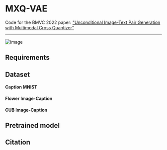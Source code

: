# MXQ-VAE
Code for the BMVC 2022 paper:
["Unconditional Image-Text Pair Generation with Multimodal Cross Quantizer"](https://arxiv.org/abs/2204.07537)

------------

<!-- ![architecture](https://user-images.githubusercontent.com/64394696/194465420-edfa0ee8-c54c-4680-a049-699f8b078cc0.png) -->
![image](https://user-images.githubusercontent.com/64394696/200154774-49c4221b-2c61-4227-b06d-02922e632c4e.png)

## Requirements

<!-- pip install -r requirements.txt -->

## Dataset
#### Caption MNIST
#### Flower Image-Caption
#### CUB Image-Caption

## Pretrained model

## Citation
<!-- If you use any part of this code and pretrained weights for your own purpose, please cite our paper -->
